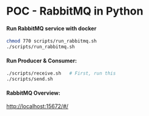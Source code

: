 # POC - RabbitMQ in Python


#### Run RabbitMQ service with docker
```bash
chmod 770 scripts/run_rabbitmq.sh
./scripts/run_rabbitmq.sh
```

#### Run Producer & Consumer:
```bash
./scripts/receive.sh   # First, run this
./scripts/send.sh
```

#### RabbitMQ Overview:
[http://localhost:15672/#/](http://localhost:15672/#/)
